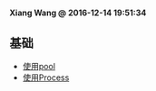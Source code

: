 #### Xiang Wang @ 2016-12-14 19:51:34


## 基础
* [使用pool](./poll_test.py)
* [使用Process](./process_test.py)
